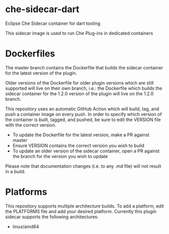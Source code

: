# che-sidecar-dart
Eclipse Che Sidecar container for dart tooling

This sidecar image is used to run Che Plug-ins in dedicated containers

# Dockerfiles

The master branch contains the Dockerfile that builds the sidecar container for the latest version of the plugin.

Older versions of the Dockerfile for older plugin versions which are still supported will live on their own branch, i.e.: the Dockerfile which builds the sidecar container for the 1.2.0 version of the plugin will live on the 1.2.0 branch.

This repository uses an automatic GitHub Action which will build, tag, and push a container image on every push. In order to specify which version of the container is built, tagged, and pushed, be sure to edit the VERSION file with the correct version.

 - To update the Dockerfile for the latest version, make a PR against master
 - Ensure VERSION contains the correct version you wish to build
 - To update an older version of the sidecar container, open a PR against the branch for the version you wish to update
 
 Please note that documentation changes (i.e. to any .md file) will not result in a build.
 
 # Platforms
This repository supports multiple architecture builds. To add a platform, edit the PLATFORMS file and add your desired platform. Currently this plugin sidecar supports the following architectures:
 
 - linux/amd64
 

